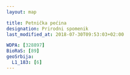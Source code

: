 ```yaml
---
layout: map

title: Petnička pećina
designation: Prirodni spomenik
last_modified_at: 2018-07-30T09:53:03+02:00

WDPA: [328897]
BioRaS: [89]
geoSrbija:
  L1_183: [6]
---
```

